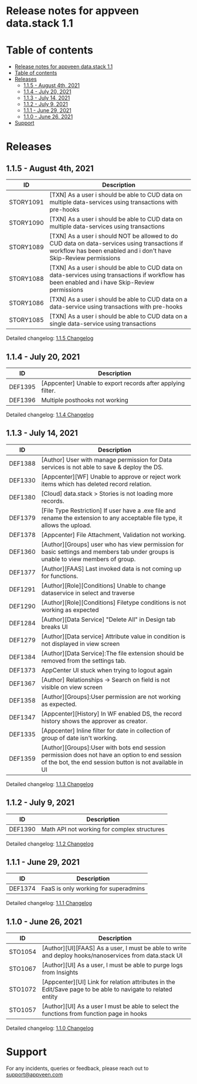 # Release notes for appveen data.stack 1.1

# Table of contents

- [Release notes for appveen data.stack 1.1](#release-notes-for-appveen-datastack-11)
- [Table of contents](#table-of-contents)
- [Releases](#releases)
	- [1.1.5 - August 4th, 2021](#115---august-4th-2021)
	- [1.1.4 - July 20, 2021](#114---july-20-2021)
	- [1.1.3 - July 14, 2021](#113---july-14-2021)
	- [1.1.2 - July 9, 2021](#112---july-9-2021)
	- [1.1.1 - June 29, 2021](#111---june-29-2021)
	- [1.1.0 - June 26, 2021](#110---june-26-2021)
- [Support](#support)

# Releases

## 1.1.5 - August 4th, 2021

| ID | Description | 
|-|-|
| STORY1091 | \[TXN\] As a user i should be able to CUD data on multiple data-services using transactions with pre-hooks |
| STORY1090 | \[TXN\] As a user i should be able to CUD data on multiple data-services using transactions |
| STORY1089 | \[TXN\] As a user i should NOT be allowed to do CUD data on data-services using transactions if workflow has been enabled and i don't have Skip-Review permissions |
| STORY1088 | \[TXN\] As a user i should be able to CUD data on data-services using transactions if workflow has been enabled and i have Skip-Review permissions |
| STORY1086 | \[TXN\] As a user i should be able to CUD data on a data-service using transactions with pre-hooks |
| STORY1085 | \[TXN\] As a user i should be able to CUD data on a single data-service using transactions |

Detailed changelog: [1.1.5 Changelog](./1.1.5-Changelog.md)

## 1.1.4 - July 20, 2021

| ID | Description |
|-|-|
| DEF1395 | \[Appcenter\] Unable to export records after applying filter. |
| DEF1396 | Multiple posthooks not working |

Detailed changelog: [1.1.4 Changelog](./1.1.4-Changelog.md)

## 1.1.3 - July 14, 2021

| ID | Description |
|-|-|
| DEF1388 | \[Author\] User with manage permission for Data services is not able to save & deploy the DS. |
| DEF1330 | \[Appcenter\]\[WF\] Unable to approve or reject work items which has deleted record relation. |
| DEF1380 | \[Cloud\] data.stack > Stories is not loading more records. |
| DEF1379 | \[File Type Restriction\] If user have a  .exe file and rename the extension to any acceptable file type, it allows the upload. |
| DEF1378 | \[Appcenter\] File Attachment, Validation not working. |
| DEF1360 | \[Author\]\[Groups\] user who has view permission for basic settings and members tab under groups is unable to view members of group. |
| DEF1377 | \[Author\]\[FAAS\] Last invoked data is not coming up for functions. |
| DEF1291 | \[Author\]\[Role\]\[Conditions\] Unable to change dataservice in select and traverse  |
| DEF1290 | \[Author\]\[Role\]\[Conditions\] Filetype conditions is not working as expected  |
| DEF1284 | \[Author\]\[Data Service\] "Delete All" in Design tab breaks UI |
| DEF1279 | \[Author\]\[Data service\] Attribute value in condition is not displayed in view screen |
| DEF1384 | \[Author\]\[Data Service\]:The file extension should be removed from the settings tab. |
| DEF1373 | AppCenter UI stuck when trying to logout again |
| DEF1367 | \[Author\] Relationships -> Search on field is not visible on view screen |
| DEF1358 | \[Author\]\[Groups\]:User permission are not working as expected. |
| DEF1347 | \[Appcenter\]\[History\] In WF enabled DS, the record history shows the approver as creator. |
| DEF1335 | \[Appcenter\] Inline filter for date in collection of group of date isn't working. |
| DEF1359 | \[Author\]\[Groups\]:User with bots end session permission does not have an option to end session of the bot, the end session button is not available in UI |

Detailed changelog: [1.1.3 Changelog](./1.1.3-Changelog.md)

## 1.1.2 - July 9, 2021

| ID | Description |
|-|-|
| DEF1390 |	Math API not working for complex structures |

Detailed changelog: [1.1.2 Changelog](./1.1.2-Changelog.md)

## 1.1.1 - June 29, 2021

| ID | Description |
|-|-|
| DEF1374 |	FaaS is only working for superadmins |

Detailed changelog: [1.1.1 Changelog](./1.1.1-Changelog.md)

## 1.1.0 - June 26, 2021

| ID | Description |
|-|-|
| STO1054 | [Author][UI][FAAS] As a user, I must be able to write and deploy hooks/nanoservices from data.stack UI |
| STO1067 | [Author][UI] As a user, I must be able to purge logs from Insights |
| STO1072 | [Appcenter][UI] Link for relation attributes in the Edit/Save page to be able to navigate to related entity |
| STO1057 | [Author][UI] As a user I must be able to select the functions from function page in hooks |

Detailed changelog: [1.1.0 Changelog](./1.1.0-Changelog.md)

# Support

For any incidents, queries or feedback, please reach out to support@appveen.com
